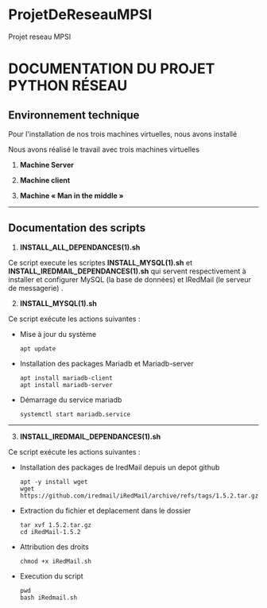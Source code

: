 # ProjetDeReseauMPSI
Projet reseau MPSI

# DOCUMENTATION DU PROJET PYTHON RÉSEAU

## Environnement technique

Pour l'installation de nos trois machines virtuelles, nous avons installé 

Nous avons réalisé le travail avec trois machines virtuelles 

1. **Machine Server**
     


2. **Machine client**



3. **Machine « Man in the middle »**

***
## Documentation des scripts
 

1. **INSTALL_ALL_DEPENDANCES(1).sh**

Ce script execute les scriptes **INSTALL_MYSQL(1).sh** et  **INSTALL_IREDMAIL_DEPENDANCES(1).sh** qui servent respectivement à installer et configurer MySQL (la base de données) et IRedMail (le serveur de messagerie)  .

2. **INSTALL_MYSQL(1).sh**

Ce script exécute les actions suivantes :
- Mise à jour du système
        
    ```
    apt update
    ```

- Installation des packages Mariadb et Mariadb-server

    ``` 
    apt install mariadb-client
    apt install mariadb-server 
    ```
- Démarrage du service mariadb

    ```
    systemctl start mariadb.service
    ```
---
3. **INSTALL_IREDMAIL_DEPENDANCES(1).sh**

Ce script exécute les actions suivantes :
- Installation des packages de IredMail depuis un depot github

    ```
    apt -y install wget
    wget https://github.com/iredmail/iRedMail/archive/refs/tags/1.5.2.tar.gz
    ```

- Extraction du fichier et deplacement dans le dossier

    ```
    tar xvf 1.5.2.tar.gz
    cd iRedMail-1.5.2
    ```
- Attribution des droits

    ```
    chmod +x iRedMail.sh
    ```

- Execution du script

    ```
    pwd
    bash iRedmail.sh
    ```
